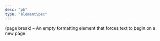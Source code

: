 ```yaml
---
desc: "pb"
type: "elementSpec"
---
```


(page break) – An empty formatting element that forces text to begin on a new
page.